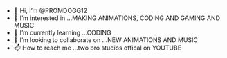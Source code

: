 - 👋 Hi, I’m @PROMDOGG12
- 👀 I’m interested in ...MAKING ANIMATIONS, CODING AND GAMING AND MUSIC
- 🌱 I’m currently learning ...CODING
- 💞️ I’m looking to collaborate on ...NEW ANIMATIONS AND MUSIC
- 📫 How to reach me ...two bro studios offical on YOUTUBE

<!---
PROMDOGG12/PROMDOGG12 is a ✨ special ✨ repository because its `README.md` (this file) appears on your GitHub profile.
You can click the Preview link to take a look at your changes.
--->
